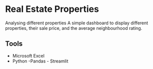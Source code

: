 # Real Estate Properties
Analysing different properties
A simple dashboard to display different properties, their sale price, and the average neighbourhood rating.

## Tools
- Microsoft Excel
- Python
      -Pandas
      - Streamlit

